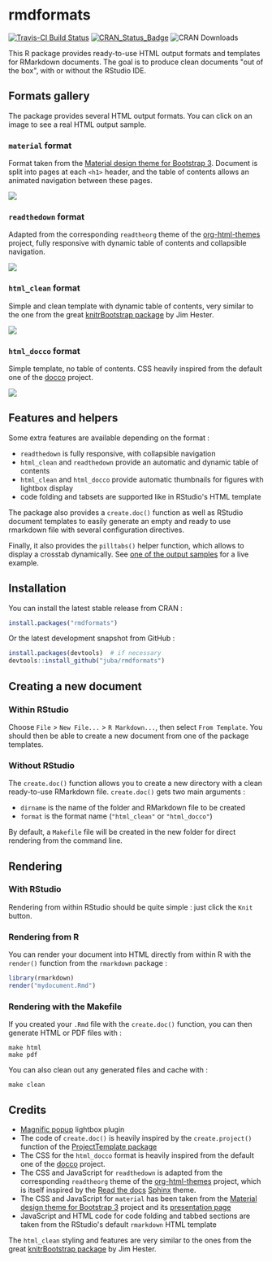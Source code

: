 # rmdformats

[![Travis-CI Build Status](https://travis-ci.org/juba/rmdformats.svg?branch=master)](https://travis-ci.org/juba/rmdformats)
[![CRAN_Status_Badge](http://www.r-pkg.org/badges/version/rmdformats)](https://cran.r-project.org/package=rmdformats)
![CRAN Downloads](http://cranlogs.r-pkg.org/badges/last-month/rmdformats)


This R package provides ready-to-use HTML output formats and templates for
RMarkdown documents. The goal is to produce clean documents "out of the box",
with or without the RStudio IDE. 

## Formats gallery

The package provides several HTML output formats. You can click on an image to see a real HTML output sample.

### `material` format

Format taken from the [Material design theme for Bootstrap 3](https://github.com/FezVrasta/bootstrap-material-design). Document is split into pages at each `<h1>` header, and the table of contents allows an animated navigation between these pages.

[![](tools/screenshots/material.png)](https://cdn.rawgit.com/juba/rmdformats/master/resources/examples/material/material.html)


### `readthedown` format

Adapted from the corresponding `readtheorg` theme of the [org-html-themes](https://github.com/fniessen/org-html-themes) project, fully responsive with dynamic table of contents and collapsible navigation.

[![](tools/screenshots/readthedown.png)](https://cdn.rawgit.com/juba/rmdformats/master/resources/examples/readthedown/readthedown.html)

### `html_clean` format

Simple and clean template with dynamic table of contents, very similar to the one from the great [knitrBootstrap package](https://github.com/jimhester/knitrBootstrap) by Jim
Hester.

[![](tools/screenshots/html_clean.png)](https://cdn.rawgit.com/juba/rmdformats/master/resources/examples/html_clean/html_clean_sample.html)


### `html_docco` format

Simple template, no table of contents. CSS heavily inspired from the default one of the [docco](https://jashkenas.github.io/docco/) project.

[![](tools/screenshots/html_docco.png)](https://cdn.rawgit.com/juba/rmdformats/master/resources/examples/html_docco/html_docco_sample.html)


## Features and helpers

Some extra features are available depending on the format :

- `readthedown` is fully responsive, with collapsible navigation
- `html_clean` and `readthedown` provide an automatic and dynamic table of contents
- `html_clean` and `html_docco` provide automatic thumbnails for figures with lightbox display
- code folding and tabsets are supported like in RStudio's HTML template

The package also provides a `create.doc()` function as well as RStudio document
templates to easily generate an empty and ready to use rmarkdown file with
several configuration directives.

Finally, it also provides the `pilltabs()` helper function, which allows to display a crosstab dynamically. See [one of the output samples](https://cdn.rawgit.com/juba/rmdformats/master/resources/examples/html_clean/html_clean_sample.html#Table) for a live example.


## Installation

You can install the latest stable release from CRAN :

```r
install.packages("rmdformats")
```

Or the latest development snapshot from GitHub :

```r
install.packages(devtools)  # if necessary
devtools::install_github("juba/rmdformats")
```

## Creating a new document

### Within RStudio

Choose `File` > `New File...` > `R Markdown...`, then select `From Template`.
You should then be able to create a new document from one of the package
templates.

### Without RStudio

The `create.doc()` function allows you to create a new directory with a clean
ready-to-use RMarkdown file. `create.doc()` gets two main arguments :

- `dirname` is the name of the folder and RMarkdown file to be created
- `format` is the format name (`"html_clean"` or `"html_docco"`)

By default, a `Makefile` file will be created in the new folder for direct
rendering from the command line.

## Rendering

### With RStudio

Rendering from within RStudio should be quite simple : just click the `Knit` button.

### Rendering from R

You can render your document into HTML directly from within R with the
`render()` function from the `rmarkdown` package :

```r
library(rmarkdown)
render("mydocument.Rmd")
```

### Rendering with the Makefile

If you created your `.Rmd` file with the `create.doc()` function, you can then
generate HTML or PDF files with :

```    
make html
make pdf
```

You can also clean out any generated files and cache with :

```
make clean
```


## Credits

- [Magnific popup](http://dimsemenov.com/plugins/magnific-popup/) lightbox plugin
- The code of `create.doc()` is heavily inspired by the `create.project()` function of the [ProjectTemplate package](http://projecttemplate.net/)
- The CSS for the `html_docco` format is heavily inspired from the default one of the [docco](https://jashkenas.github.io/docco/) project.
- The CSS and JavaScript for `readthedown` is adapted from the corresponding `readtheorg` theme of the [org-html-themes](https://github.com/fniessen/org-html-themes) project, which is itself inspired by the [Read the docs](https://readthedocs.org/) [Sphinx](http://sphinx-doc.org/) theme.
- The CSS and JavaScript for `material` has been taken from the [Material design theme for Bootstrap 3](https://github.com/FezVrasta/bootstrap-material-design) project and its [presentation page](https://fezvrasta.github.io/bootstrap-material-design/)
- JavaScript and HTML code for code folding and tabbed sections are taken from the RStudio's default `rmarkdown` HTML template

The `html_clean` styling and features are very similar to the ones from the great
[knitrBootstrap package](https://github.com/jimhester/knitrBootstrap) by Jim
Hester.
